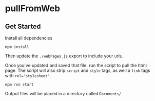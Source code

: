 # pullFromWeb

## Get Started

Install all dependencies

```shell
npm install
```

Then update the `./webPages.js` export to include your urls.

Once you've updated and saved that file, run the script to pull the html page. The script will also strip `script` and `style` tags, as well a `link` tags with `rel="stylesheet"`.

```shell
npm run start
```

Output files will be placed in a directory called `Documents/`
